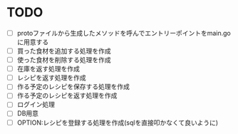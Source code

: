 # TODO
- [ ] protoファイルから生成したメソッドを呼んでエントリーポイントをmain.goに用意する
- [ ] 買った食材を追加する処理を作成
- [ ] 使った食材を削除する処理を作成
- [ ] 在庫を返す処理を作成
- [ ] レシピを返す処理を作成
- [ ] 作る予定のレシピを保存する処理を作成
- [ ] 作る予定のレシピを返す処理を作成
- [ ] ログイン処理
- [ ] DB用意
- [ ] OPTION:レシピを登録する処理を作成(sqlを直接叩かなくて良いように)
